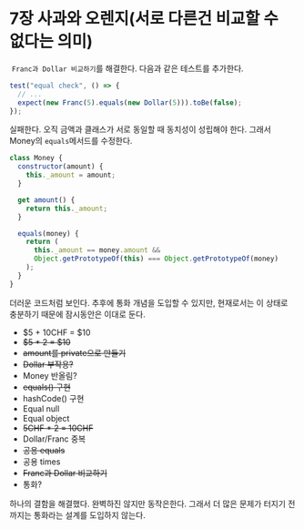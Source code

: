# 7장 사과와 오렌지(서로 다른건 비교할 수 없다는 의미)

&nbsp;`Franc과 Dollar 비교하기`를 해결한다. 다음과 같은 테스트를 추가한다.

```javascript
test("equal check", () => {
  // ...
  expect(new Franc(5).equals(new Dollar(5))).toBe(false);
});
```

실패한다. 오직 금액과 클래스가 서로 동일할 때 동치성이 성립해야 한다. 그래서 Money의 `equals`메서드를 수정한다.

```javascript
class Money {
  constructor(amount) {
    this._amount = amount;
  }

  get amount() {
    return this._amount;
  }

  equals(money) {
    return (
      this._amount == money.amount &&
      Object.getPrototypeOf(this) === Object.getPrototypeOf(money)
    );
  }
}
```

더러운 코드처럼 보인다. 추후에 통화 개념을 도입할 수 있지만, 현재로서는 이 상태로 충분하기 때문에 잠시동안은 이대로 둔다.

- $5 + 10CHF = $10
- ~~$5 \* 2 = $10~~
- ~~amount를 private으로 만들기~~
- ~~Dollar 부작용?~~
- Money 반올림?
- ~~equals() 구현~~
- hashCode() 구현
- Equal null
- Equal object
- ~~5CHF \* 2 = 10CHF~~
- Dollar/Franc 중복
- ~~공용 equals~~
- 공용 times
- ~~Franc과 Dollar 비교하기~~
- 통화?

하나의 결함을 해결했다. 완벽하진 않지만 동작은한다. 그래서 더 많은 문제가 터지기 전까지는 통화라는 설계를 도입하지 않는다.
